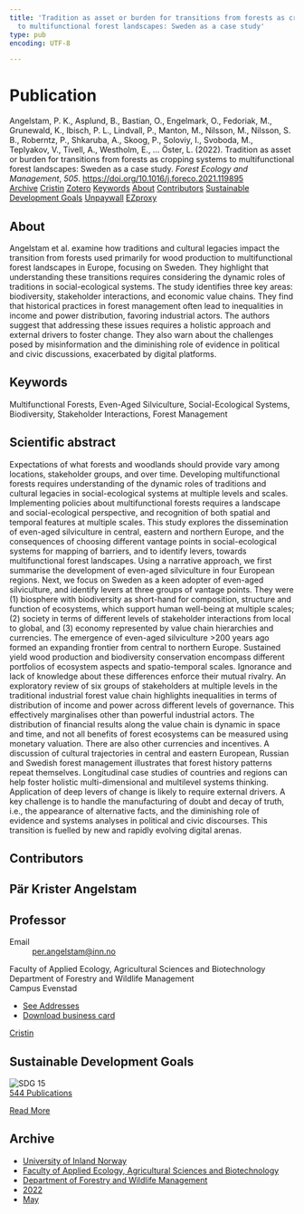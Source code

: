 ```yaml
---
title: 'Tradition as asset or burden for transitions from forests as cropping systems
  to multifunctional forest landscapes: Sweden as a case study'
type: pub
encoding: UTF-8

---
```

<h1>Publication</h1>
<article id="csl-bib-container-JASF5PHW" class="csl-bib-container">
  <div class="csl-bib-body"> <div class="csl-entry">Angelstam, P. K., Asplund, B., Bastian, O., Engelmark, O., Fedoriak, M., Grunewald, K., Ibisch, P. L., Lindvall, P., Manton, M., Nilsson, M., Nilsson, S. B., Roberntz, P., Shkaruba, A., Skoog, P., Soloviy, I., Svoboda, M., Teplyakov, V., Tivell, A., Westholm, E., … Öster, L. (2022). Tradition as asset or burden for transitions from forests as cropping systems to multifunctional forest landscapes: Sweden as a case study. <i>Forest Ecology and Management</i>, <i>505</i>. <a href="https://doi.org/10.1016/j.foreco.2021.119895">https://doi.org/10.1016/j.foreco.2021.119895</a></div> </div>
  <div class="csl-bib-buttons">
    <a href="#taxonomy-article-JASF5PHW" alt="archive" class="csl-bib-button">Archive</a>
    <a href="https://app.cristin.no/results/show.jsf?id=2022211" alt="Cristin" class="csl-bib-button">Cristin</a>
    <a href="http://zotero.org/groups/5881554/items/JASF5PHW" alt="Zotero" class="csl-bib-button">Zotero</a>
    <a href="#keywords-article-JASF5PHW" alt="keywords" class="csl-bib-button">Keywords</a>
    <a href="#about-article-JASF5PHW" alt="about_pub" class="csl-bib-button">About</a>
    <a href="#contributors-article-JASF5PHW" alt="contributors" class="csl-bib-button">Contributors</a>
    <a href="#sdg-article-JASF5PHW" alt="sdg" class="csl-bib-button">Sustainable Development Goals</a>
    <a href="https://doi.org/10.1016/j.foreco.2021.119895" alt="Unpaywall" class="csl-bib-button">Unpaywall</a>
    <a href="https://doi.org/10.1016/j.foreco.2021.119895" alt="EZproxy" class="csl-bib-button">EZproxy</a>
  </div>
  <div id="csl-bib-meta-container-JASF5PHW"></div>
</article>
<div id="csl-bib-meta-JASF5PHW" class="csl-bib-meta">
  <article id="about-article-JASF5PHW" class="about_pub-article">
    <h1>About</h1>
    Angelstam et al. examine how traditions and cultural legacies impact the transition from forests used primarily for wood production to multifunctional forest landscapes in Europe, focusing on Sweden. They highlight that understanding these transitions requires considering the dynamic roles of traditions in social-ecological systems. The study identifies three key areas: biodiversity, stakeholder interactions, and economic value chains. They find that historical practices in forest management often lead to inequalities in income and power distribution, favoring industrial actors. The authors suggest that addressing these issues requires a holistic approach and external drivers to foster change. They also warn about the challenges posed by misinformation and the diminishing role of evidence in political and civic discussions, exacerbated by digital platforms.
  </article>
  <article id="keywords-article-JASF5PHW" class="keywords-article">
    <h1>Keywords</h1>
    Multifunctional Forests, Even-Aged Silviculture, Social-Ecological Systems, Biodiversity, Stakeholder Interactions, Forest Management
  </article>
  <article id="abstract-article-JASF5PHW" class="abstract-article">
    <h1>Scientific abstract</h1>
    Expectations of what forests and woodlands should provide vary among locations, stakeholder groups, and over time. Developing multifunctional forests requires understanding of the dynamic roles of traditions and cultural legacies in social-ecological systems at multiple levels and scales. Implementing policies about multifunctional forests requires a landscape and social-ecological perspective, and recognition of both spatial and temporal features at multiple scales. This study explores the dissemination of even-aged silviculture in central, eastern and northern Europe, and the consequences of choosing different vantage points in social-ecological systems for mapping of barriers, and to identify levers, towards multifunctional forest landscapes. Using a narrative approach, we first summarise the development of even-aged silviculture in four European regions. Next, we focus on Sweden as a keen adopter of even-aged silviculture, and identify levers at three groups of vantage points. They were (1) biosphere with biodiversity as short-hand for composition, structure and function of ecosystems, which support human well-being at multiple scales; (2) society in terms of different levels of stakeholder interactions from local to global, and (3) economy represented by value chain hierarchies and currencies. The emergence of even-aged silviculture >200 years ago formed an expanding frontier from central to northern Europe. Sustained yield wood production and biodiversity conservation encompass different portfolios of ecosystem aspects and spatio-temporal scales. Ignorance and lack of knowledge about these differences enforce their mutual rivalry. An exploratory review of six groups of stakeholders at multiple levels in the traditional industrial forest value chain highlights inequalities in terms of distribution of income and power across different levels of governance. This effectively marginalises other than powerful industrial actors. The distribution of financial results along the value chain is dynamic in space and time, and not all benefits of forest ecosystems can be measured using monetary valuation. There are also other currencies and incentives. A discussion of cultural trajectories in central and eastern European, Russian and Swedish forest management illustrates that forest history patterns repeat themselves. Longitudinal case studies of countries and regions can help foster holistic multi-dimensional and multilevel systems thinking. Application of deep levers of change is likely to require external drivers. A key challenge is to handle the manufacturing of doubt and decay of truth, i.e., the appearance of alternative facts, and the diminishing role of evidence and systems analyses in political and civic discourses. This transition is fuelled by new and rapidly evolving digital arenas.
  </article>
  <article id="contributors-article-JASF5PHW" class="contributors-article">
    <h1>Contributors</h1>
    <div class="personas"> <div class="vrtx-hinn-person-card"> <div class="photo"> <i class="lar la-user-circle missing-person"></i> </div> <div class="info"> <hgroup><h1>Pär Krister Angelstam</h1> <h2>Professor</h2> </hgroup><dl> <dt>Email</dt> <dd> <a href="mailto:per.angelstam@inn.no">per.angelstam@inn.no</a> </dd> </dl> <p> Faculty of Applied Ecology, Agricultural Sciences and Biotechnology<br> Department of Forestry and Wildlife Management<br> Campus Evenstad </p> <ul class="vrtx-hinn-links"> <li><a href="https://www.inn.no/english/find-an-employee/per-angelstam.html#vrtx-hinn-addresses">See Addresses</a></li> <li><a href="https://www.inn.no/english/find-an-employee/per-angelstam.html?vrtx=vcf">Download business card</a></li> </ul> </div> </div> <a href="https://app.cristin.no/persons/show.jsf?id=1318014" alt="Cristin URL" class="personas-cristin">Cristin</a> </div>
  </article>
  <article id="sdg-article-JASF5PHW" class="sdg-article">
    <h1>Sustainable Development Goals</h1>
    <div class="sdg-container"><div id="sdg15" class="sdg">
        <img src="{{< params subfolder >}}images/sdg/sdg15_en.png" class="image" alt="SDG 15">
        <div class="sdg-overlay">
          <a href="{{< params subfolder >}}en/archive/?sdg=15#archive" class="sdg-publication-count"><span>544</span> Publications</a>
          <p><a href="https://sdgs.un.org/goals/goal15" class="sdg-read-more">Read More</a></p>
        </div>
      </div></div>
  </article>
  <article id="taxonomy-article-JASF5PHW" class="taxonomy-article">
    <h1>Archive</h1>
    <ul>
      <li><a href="{{< params subfolder >}}en/archive/?key=3DCRN523">University of Inland Norway</a></li>
      <li><a href="{{< params subfolder >}}en/archive/?key=T77LXH6D">Faculty of Applied Ecology, Agricultural Sciences and Biotechnology</a></li>
      <li><a href="{{< params subfolder >}}en/archive/?key=7TRARPE3">Department of Forestry and Wildlife Management</a></li>
      <li><a href="{{< params subfolder >}}en/archive/?key=H9K9UC39">2022</a></li>
      <li><a href="{{< params subfolder >}}en/archive/?key=YAL942HZ">May</a></li>
    </ul>
  </article>
</div>
